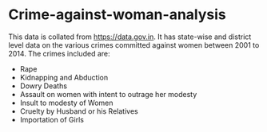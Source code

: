 # Crime-against-woman-analysis
This data is collated from https://data.gov.in. It has state-wise and district level data on the various crimes committed against women between 2001 to 2014. 
The crimes included are:
* Rape
* Kidnapping and Abduction
* Dowry Deaths
* Assault on women with intent to outrage her modesty
* Insult to modesty of Women
* Cruelty by Husband or his Relatives
* Importation of Girls
